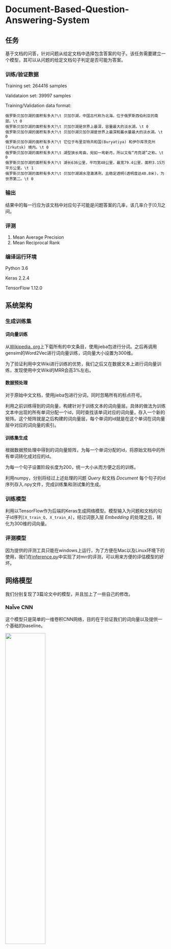 # Document-Based-Question-Answering-System

## 任务

基于文档的问答，针对问题从给定文档中选择包含答案的句子。该任务需要建立一个模型，其可以从问题的给定文档句子判定是否可能为答案。

### 训练/验证数据

Training set: 264416 samples

Validataion set: 39997 samples

Training/Validation data format:

```
俄罗斯贝加尔湖的面积有多大?\t 贝加尔湖，中国古代称为北海，位于俄罗斯西伯利亚的南部。\t 0 
俄罗斯贝加尔湖的面积有多大?\t 贝加尔湖是世界上最深，容量最大的淡水湖。\t 0 
俄罗斯贝加尔湖的面积有多大?\t 贝加尔湖贝加尔湖是世界上最深和蓄水量最大的淡水湖。\t 0 
俄罗斯贝加尔湖的面积有多大?\t 它位于布里亚特共和国(Buryatiya) 和伊尔库茨克州(Irkutsk) 境内。\t 0 
俄罗斯贝加尔湖的面积有多大?\t 湖型狭长弯曲，宛如一弯新月，所以又有“月亮湖”之称。\t 0 
俄罗斯贝加尔湖的面积有多大?\t 湖长636公里，平均宽48公里，最宽79.4公里，面积3.15万平方公里。\t 1 
俄罗斯贝加尔湖的面积有多大?\t 贝加尔湖湖水澄澈清冽，且稳定透明(透明度达40.8米)，为世界第二。\t 0
```

### 输出

结果中的每一行应为该文档中对应句子可能是问题答案的几率，该几率介于[0,1]之间。

### 评测

1. Mean Average Precision
2. Mean Reciprocal Rank

### 编译运行环境

Python 3.6

Keras 2.2.4

TensorFlow 1.12.0

## 系统架构

### 生成训练集

#### 词向量训练

从[Wikipedia. org](https://zh.wikipedia.org/wiki/Wikipedia:首页)上下载所有的中文条目，使用jieba包进行分词。之后再调用gensim的Word2Vec进行词向量训练，词向量大小设置为300维。

为了验证利用中文Wiki进行训练的优势，我们之后又在数据文本上进行词向量训练，发现使用中文Wiki的MRR会高3%左右。

#### 数据预处理
对于原始中文文档，使用jieba包进行分词，同时忽略所有的标点符号。

利用之前训练得到的词向量，构建针对于训练文本的词向量层。具体的做法为训练文本中出现的所有单词分配一个id，同时查找该单词对应的词向量，存入一个新的矩阵。这个矩阵就是之后构建的词向量层，每个单词的id就是在这个单词在词向量层中对应的词向量的索引。

#### 训练集生成

根据数据预处理中得到的词向量矩阵，为每一个单词分配的id，将原始文档中的所有单词转化成对应的id。

为每一个句子设置阶段长度为200，统一大小从而方便之后的训练。

利用numpy，分别将经过上述处理的问题 *Query* 和文档 *Document* 每个句子的id序列存入.npy文件，完成训练集和测试集的生成。

### 训练模型

利用以TensorFlow作为后端的Keras生成网络模型。模型输入为问题和文档的句子id序列`[X_train_Q, X_train_A]`，经过词嵌入层 *Embedding* 的处理之后，转化为300维的词向量。

### 评测模型

因为提供的评测工具只能在windows上运行，为了方便在Mac以及Linux环境下的使用，我们在[inference.py](./code/inference.py)中实现了对mrr的评测，可以用来方便的评估模型的好坏。

## 网络模型

我们分别复现了3篇论文中的模型，并且加上了一些自己的修改。

### NaÏve CNN

这个模型只是简单的一维卷积CNN网络，目的在于验证我们的词向量以及提供一个基础的baseline。

<img src='./picture/cnn.png' width='50%' />

### CNN(RSTP)

这个模型结构参考的是Learning to rank short text pairs with convolutional deep neural networks。首先使用一个典型的CNN结构对整个句子的词向量矩阵进行处理，首先使用宽度为m的窗口进行一维宽卷积，进行宽卷积能够让句子首尾的词被访问的频率增加。然后将卷积之后的feature map池化为一维向量。

<img src="./picture/RSTP1.jpg" width="50%" />

本模型使用上述的CNN结构对问题和文档进行相同的处理，得到两个向量$x_d,x_q$。然后计算这两个向量的相似度$x_{sim} = x_d^TMx_q$，M是一个由网络学习得到的参数矩阵。将$x_d,x_{sim},x_q$与额外的特征合并为一个向量作为最后全连接层的输入。

<img src="./picture/RSTP2.jpg" width="90%" />

我们认为这个简单粗暴的模型有效的原因是：它没有直接计算query和document之间的余弦距离，而是多用了一个参数矩阵M。这种计算相似度的方式可以看作是将$x_d$映射成为$x_d^T=Mx_d$，再让$x_d,x_q$之间计算相似度。

后来的一些模型也借鉴了这个经典的结构

一种可能的改进是：对于query和document建模是分开的，但现在很多模型采用共享结构的方式，因为共享之后，可以更好地模拟出query与document之间的一些共有特征，效果可能会更好一些。

### ABCNN

这个模型结构的想法来自于《ABCNN: Attention-based convolutional neural network for modeling sentence pairs》这篇论文，其核心思想是在已有的句对训练网络中加入注意力矩阵，即Attention的概念。在过去的工作中，对每个句子的表示是独立的，问题和回答的表示过程互不影响，在中间的卷积计算中也并不相关。在这些模型里任意一个短语的特征与其位置和在另一个句子中对应关系的信息无关。于是，对于一个长句来说，句子中不论是否重要的部分都被以相同的重要性看待。而且句中部分与对应句子的相关性也没有影响卷积的输入和输出过程。

对这种问题，Attention机制提供了一种较好的方案，使得句子的表示更加依赖于相对应的另一个句子。ABCNN就是基于这种Attention的思路，改造了已有的CNN网络。

ABCNN的基础是BCNN，它的结构类似于之前的RSTP，是两个句子分开进行处理，最后进行合并的。区别在于ABCNN有两个卷积、池化的过程，且最后通过平均池化将整句缩小到一个词向量长度。这两个最终表示被拼接起来送入一个logistic回归中来得到结果。在我们的BCNN设计中，借鉴了RSTP的结构引入了最后的输入$x_{sim}$一并传入回归，回归使用了两个全连接层。这个基本框架的表现与RSTP比较接近。

<img src="./picture/ABCNN1.jpg" width="50%" />

我们首先的工作是在BCNN的第一个卷积层之前加入Attention层。Attention层可以通过对问题和回答表示的每个短语进行相关性比较得到，这个矩阵的长和宽分别是问题和回答句子的长度。事实上，这个矩阵中每个位置都表示了两个句子中各一个短语间的关系，它的值可以根据两个输入直接计算得出。

我们要训练的是这个矩阵对应到下一层卷积输入的权值。这需要我们自行设计一个网络层，通过这个网络层的权与注意力矩阵A相乘，最终得到一个大小和输入句子相同的多维向量，这相当于是句子的另一个特征。Attention矩阵乘上这样的权值，得到的大小和输入是相同的，所以我们把两个Attention分别于对应的输入叠加，送到下一个卷积层中去。这一次的输入就考虑到了短语和另一个句子的相关性，具有了注意力的特点。这个模型的表现比之前的BCNN有很大提升，可以验证注意力机制确实非常有效。

<img src="./picture/ABCNN2.jpg" width="100%" />

考虑到注意力不仅能加到输入中，其实也可以影响卷积的输出，我们把卷积得到的结果，按照和另一个句子结果的相关性重新做一个加权。这种想法也十分直观：如果某一个特征和另一个句子关系不大，那它当然很不可能是另一个句子的答案了。所以，我们用卷积得到的结果再次求取一个Attention矩阵，这次利用所得到的Attention矩阵来进行自定义池化。结果等同于池化后句子中的每个短语表示都是被注意力根据其重要性加权过的。

<img src="./picture/ABCNN3.jpg" width="100%" />

将两种思路结合起来，并且将网络进行堆叠，我们得到了ABCNN的最终版本。

<img src="./picture/ABCNN4.jpg" width="100%" />

但是最终版本的表现并不如只在输入增加注意力的版本性能好。

综合起来分析，注意力的应用大幅提升了网络的效果，这主要是因为加入注意力后在特征提取的过程中有一定的取舍和重点。如果我们给有用的信息更大的权重，得到的结果就可能更加准确。

不过这个模型效果最好的是只实现输入增加注意力。我们认为当两边都增加注意力时，表现反而下降的原因是过分强调了句间关联和短语位置。当我们求取句间关联矩阵A的效果不佳或不完善时，就很可能对系统引入虚假信息，造成负面影响。但是基于注意力对网络进一步改进是很有前景的。

### RNN with Attention

在CNN之外，我们还尝试使用了rnn相关的网络结构。初始，我们考虑将这个任务看作与上一个任务相似的语义连贯问题，采用上次作业使用的Hierarchical attention networks for document classification中的结构进行尝试，但是效果并没有想象中的好。我们分析认为是虽然正确答案一定与问题相连贯，但其他错误答案描述的也是与问题中相关的概念，依然有较强的相关性，直接作为语义连贯问题并不能很好的进行区分。因此，我们随后继续采用将问题与答案分开处理，同样使用attention结构来处理这个问题。但是这种方法感觉对两边的关键词匹配还是有所缺乏，导致效果不如ABCNN好。

<img src='./picture/rnn.png' width='50%' />

### Merge Model

正如我们之前所分析的那样，在这个问答系统的任务中，不同的网络结构侧重的点不同，为了能够将不同model的优点结合起来，我们设计了我们最终的模型，即将RNN与CNN获得的feature concatenate起来，同时在RNN部分我们也借鉴了之前使用的QA间相似度的概念，通过矩阵运算得到一个相似度并将其加入网络中，其具体结构如下，我们通过这个model取得了较好的性能。

<img src='./picture/merge.png' width='100%' />

### 验证集上的性能

| 模型                | MAP  | MRR  | 代码(code/)          | 参考文献                                                     |
| ------------------- | ---- | ---- | -------------------- | ------------------------------------------------------------ |
| naïve CNN           |   0.481   |   0.479   | [cnn.py](./code/cnn.py)             |                                                              |
| CNN(RSTP)           |   0.543   |   0.552   | [rstp.py](./code/rstp.py)              | Learning to rank short text pairs with convolutional deep neural networks^[1]^ |
| ABCNN               |   0.715   |   0.723   | [abcnn.py](./code/abcnn.py)| ABCNN: Attention-based convolutional neural network for modeling sentence pairs^[2]^ |
| LSTM with Attention |   0.607   |   0.613   |               [rnn.py](./code/rnn.py)       | Hierarchical attention networks for document classification^[3]^ |
| Merge Model      |   0.838   |   0.842   |      [merge.py](./code/merge.py)                |                                                              

## 参考文献

[1] Severyn, Aliaksei, and Alessandro Moschitti. "Learning to rank short text pairs with convolutional deep neural networks." *Proceedings of the 38th international ACM SIGIR conference on research and development in information retrieval*. ACM, 2015.

[2] Yin, Wenpeng, et al. "ABCNN: Attention-based convolutional neural network for modeling sentence pairs." *arXiv preprint arXiv:1512.05193* (2015).

[3] Yang, Zichao, et al. "Hierarchical attention networks for document classification." *Proceedings of the 2016 Conference of the North American Chapter of the Association for Computational Linguistics: Human Language Technologies*. 2016.

## Team members

Ju He, Dongwei Xiang, Yuzhang Hu, Xu Song
